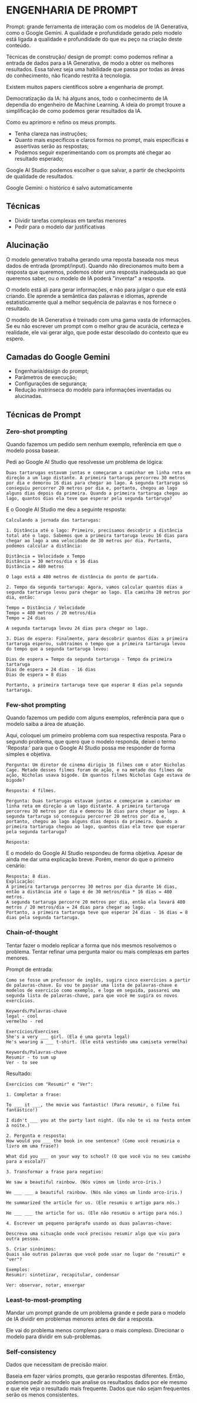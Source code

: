 # ENGENHARIA DE PROMPT

Prompt: grande ferramenta de interação com os modelos de IA Generativa, como o Google Gemini. A qualidade e profundidade gerado pelo modelo está ligada a qualidade e profundidade do que eu peço na criação deste conteúdo.

Técnicas de construção/ design de prompt: como podemos refinar a entrada de dados para a IA Generativa, de modo a obter os melhores resultados. Essa talvez seja uma habilidade que passa por todas as áreas do conhecimento, não ficando restrita à tecnologia.

Existem muitos papers científicos sobre a engenharia de prompt.

Democratização da IA: há alguns anos, todo o conhecimento de IA dependia do engenheiro de Machine Learning. A ideia do prompt trouxe a simplificação de como podemos gerar resultados da IA.

Como eu aprimoro e refino os meus prompts.

- Tenha clareza nas instruções;
- Quanto mais específicos e claros formos no prompt, mais específicas e assertivas serão as respostas;
- Podemos seguir experimentando com os prompts até chegar ao resultado esperado;

Google AI Studio: podemos escolher o que salvar, a partir de checkpoints de qualidade de resultados.

Google Gemini: o histórico é salvo automaticamente

## Técnicas

- Dividir tarefas complexas em tarefas menores
- Pedir para o modelo dar justificativas

## Alucinação

O modelo generativo trabalha gerando uma reposta baseada nos meus dados de entrada (prompt/input). Quando não direcionamos muito bem a resposta que queremos, podemos obter uma resposta inadequada ao que queremos saber, ou o modelo de IA poderá "inventar" a resposta.

O modelo está ali para gerar informações, e não para julgar o que ele está criando. Ele aprende a semântica das palavras e idiomas, aprende estatisticamente qual a melhor sequência de palavras e nos fornece o resultado.

O modelo de IA Generativa é treinado com uma gama vasta de informações. Se eu não escrever um prompt com o melhor grau de acurácia, certeza e realidade, ele vai gerar algo, que pode estar descolado do contexto que eu espero.

## Camadas do Google Gemini
- Engenharia/design do prompt;
- Parâmetros de execução;
- Configurações de segurança;
- Redução instrínseca do modelo para informações inventadas ou alucinadas.

## Técnicas de Prompt
### Zero-shot prompting
Quando fazemos um pedido sem nenhum exemplo, referência em que o modelo possa basear.

Pedi ao Google AI Studio que resolvesse um problema de lógica:
```
Duas tartarugas estavam juntas e começaram a caminhar em linha reta em direção a um lago distante. A primeira tartaruga percorreu 30 metros por dia e demorou 16 dias para chegar ao lago. A segunda tartaruga só conseguiu percorrer 20 metros por dia e, portanto, chegou ao lago alguns dias depois da primeira. Quando a primeira tartaruga chegou ao lago, quantos dias ela teve que esperar pela segunda tartaruga?
```

E o Google AI Studio me deu a seguinte resposta:
```
Calculando a jornada das tartarugas:

1. Distância até o lago: Primeiro, precisamos descobrir a distância total até o lago. Sabemos que a primeira tartaruga levou 16 dias para chegar ao lago a uma velocidade de 30 metros por dia. Portanto, podemos calcular a distância:

Distância = Velocidade x Tempo
Distância = 30 metros/dia x 16 dias 
Distância = 480 metros

O lago está a 480 metros de distância do ponto de partida.

2. Tempo da segunda tartaruga: Agora, vamos calcular quantos dias a segunda tartaruga levou para chegar ao lago. Ela caminha 20 metros por dia, então:

Tempo = Distância / Velocidade
Tempo = 480 metros / 20 metros/dia
Tempo = 24 dias

A segunda tartaruga levou 24 dias para chegar ao lago.

3. Dias de espera: Finalmente, para descobrir quantos dias a primeira tartaruga esperou, subtraímos o tempo que a primeira tartaruga levou do tempo que a segunda tartaruga levou:

Dias de espera = Tempo da segunda tartaruga - Tempo da primeira tartaruga
Dias de espera = 24 dias - 16 dias
Dias de espera = 8 dias

Portanto, a primeira tartaruga teve que esperar 8 dias pela segunda tartaruga.
```

### Few-shot prompting
Quando fazemos um pedido com alguns exemplos, referência para que o modelo saiba a área de atuação.

Aqui, coloquei um primeiro problema com sua respectiva resposta. Para o segundo problema, que quero que o modelo responda, deixei o termo 'Reposta:' para que o Google AI Studio possa me responder de forma simples e objetiva.

```
Pergunta: Um diretor de cinema dirigiu 16 filmes com o ator Nicholas Cage. Metade desses filmes foram de ação, e na metade dos filmes de ação, Nicholas usava bigode. Em quantos filmes Nicholas Cage estava de bigode?

Resposta: 4 filmes.

Pergunta: Duas tartarugas estavam juntas e começaram a caminhar em linha reta em direção a um lago distante. A primeira tartaruga percorreu 30 metros por dia e demorou 16 dias para chegar ao lago. A segunda tartaruga só conseguiu percorrer 20 metros por dia e, portanto, chegou ao lago alguns dias depois da primeira. Quando a primeira tartaruga chegou ao lago, quantos dias ela teve que esperar pela segunda tartaruga?

Resposta:
```

E o modelo do Google AI Studio respondeu de forma objetiva. Apesar de ainda me dar uma explicação breve. Porém, menor do que o primeiro cenário:

```
Resposta: 8 dias.
Explicação:
A primeira tartaruga percorreu 30 metros por dia durante 16 dias, então a distância até o lago é de 30 metros/dia * 16 dias = 480 metros.
A segunda tartaruga percorre 20 metros por dia, então ela levará 480 metros / 20 metros/dia = 24 dias para chegar ao lago.
Portanto, a primeira tartaruga teve que esperar 24 dias - 16 dias = 8 dias pela segunda tartaruga.
```
### Chain-of-thought
Tentar fazer o modelo replicar a forma que nós mesmos resolvemos o problema. Tentar refinar uma pergunta maior ou mais complexas em partes menores.

Prompt de entrada:
```
Como se fosse um professor de inglês, sugira cinco exercícios a partir de palavras-chave. Eu vou te passar uma lista de palavras-chave e modelos de exercicio como exemplo, e logo em seguida, passarei uma segunda lista de palavras-chave, para que você me sugira os novos exercícios.

Keywords/Palavras-chave
legal - cool
vermelho - red

Exercícios/Exercises
She's a very ___ girl. (Ela é uma garota legal)
He's wearing a ___ t-shirt. (Ele está vestindo uma camiseta vermelha)

Keywords/Palavras-chave
Resumir - to sum up
Ver - to see
```

Resultado:
```
Exercícios com "Resumir" e "Ver":

1. Completar a frase:

To ___ it ___, the movie was fantastic! (Para resumir, o filme foi fantástico!)

I didn't ___ you at the party last night. (Eu não te vi na festa ontem à noite.)

2. Pergunta e resposta:
How would you ___ the book in one sentence? (Como você resumiria o livro em uma frase?)

What did you ___ on your way to school? (O que você viu no seu caminho para a escola?)

3. Transformar a frase para negativo:

We saw a beautiful rainbow. (Nós vimos um lindo arco-íris.)

We ___ ___ a beautiful rainbow. (Nós não vimos um lindo arco-íris.)

He summarized the article for us. (Ele resumiu o artigo para nós.)

He ___ ___ the article for us. (Ele não resumiu o artigo para nós.)

4. Escrever um pequeno parágrafo usando as duas palavras-chave:

Descreva uma situação onde você precisou resumir algo que viu para outra pessoa.

5. Criar sinônimos:
Quais são outras palavras que você pode usar no lugar de "resumir" e "ver"?

Exemplos:
Resumir: sintetizar, recapitular, condensar

Ver: observar, notar, enxergar
```
### Least-to-most-prompting
Mandar um prompt grande de um problema grande e pede para o modelo de IA dividir em problemas menores antes de dar a resposta.

Ele vai do problema menos complexo para o mais complexo. Direcionar o modelo para dividir em sub-problemas.
### Self-consistency
Dados que necessitam de precisão maior.

Baseia em fazer vários prompts, que gerarão respostas diferentes. Então, podemos pedir ao modelo que analise os resultados dados por ele mesmo e que ele veja o resultado mais frequente. Dados que não sejam frequentes serão os menos consistentes.